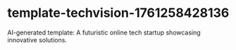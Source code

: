 # template-techvision-1761258428136
AI-generated template: A futuristic online tech startup showcasing innovative solutions.
